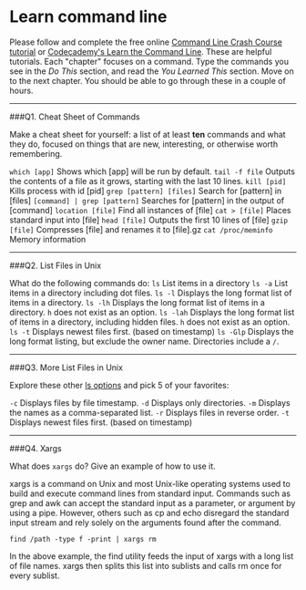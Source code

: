 # Learn command line

Please follow and complete the free online [Command Line Crash Course
tutorial](https://web.archive.org/web/20160708171659/http://cli.learncodethehardway.org/book/) or [Codecademy's Learn the Command Line](https://www.codecademy.com/learn/learn-the-command-line). These are helpful tutorials. Each "chapter" focuses on a command. Type the commands you see in the _Do This_ section, and read the _You Learned This_ section. Move on to the next chapter. You should be able to go through these in a couple of hours.

---

###Q1.  Cheat Sheet of Commands  

Make a cheat sheet for yourself: a list of at least **ten** commands and what they do, focused on things that are new, interesting, or otherwise worth remembering.

`which [app]` Shows which [app] will be run by default. 
`tail -f file` Outputs the contents of a file as it grows, starting with the last 10 lines.
`kill [pid]` Kills process with id [pid]
`grep [pattern] [files]` Search for [pattern] in [files]
`[command] | grep [pattern]` Searches for [pattern] in the output of [command]
`location [file]` Find all instances of [file]
`cat > [file]` Places standard input into [file]
`head [file]` Outputs the first 10 lines of [file]
`gzip [file]` Compresses [file] and renames it to [file].gz
`cat /proc/meminfo` Memory information

---

###Q2.  List Files in Unix   

What do the following commands do: 
`ls` List items in a directory
`ls -a` List items in a directory including dot files.
`ls -l` Displays the long format list of items in a directory.
`ls -lh` Displays the long format list of items in a directory. `h` does not exist as an option.
`ls -lah` Displays the long format list of items in a directory, including hidden files. `h` does not exist as an option.
`ls -t` Displays newest files first. (based on timestamp)
`ls -Glp` Displays the long format listing, but exclude the owner name. Directories include a `/`.

---

###Q3.  More List Files in Unix  

Explore these other [ls options](http://www.techonthenet.com/unix/basic/ls.php) and pick 5 of your favorites:

`-c` Displays files by file timestamp.
`-d` Displays only directories.
`-m` Displays the names as a comma-separated list.
`-r` Displays files in reverse order.
`-t` Displays newest files first. (based on timestamp)

---

###Q4.  Xargs   

What does `xargs` do? Give an example of how to use it.

xargs is a command on Unix and most Unix-like operating systems used to build and execute command lines from standard input. Commands such as grep and awk can accept the standard input as a parameter, or argument by using a pipe. However, others such as cp and echo disregard the standard input stream and rely solely on the arguments found after the command. 

`find /path -type f -print | xargs rm`

In the above example, the find utility feeds the input of xargs with a long list of file names. xargs then splits this list into sublists and calls rm once for every sublist.


 

